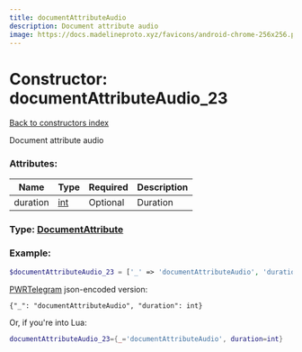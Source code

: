 ```yaml
---
title: documentAttributeAudio
description: Document attribute audio
image: https://docs.madelineproto.xyz/favicons/android-chrome-256x256.png
---
```

# Constructor: documentAttributeAudio\_23  
[Back to constructors index](index.md)



Document attribute audio

### Attributes:

| Name     |    Type       | Required | Description |
|----------|---------------|----------|-------------|
|duration|[int](../types/int.md) | Optional|Duration|



### Type: [DocumentAttribute](../types/DocumentAttribute.md)


### Example:

```php
$documentAttributeAudio_23 = ['_' => 'documentAttributeAudio', 'duration' => int];
```  

[PWRTelegram](https://pwrtelegram.xyz) json-encoded version:

```
{"_": "documentAttributeAudio", "duration": int}
```


Or, if you're into Lua:

```lua
documentAttributeAudio_23={_='documentAttributeAudio', duration=int}

```


